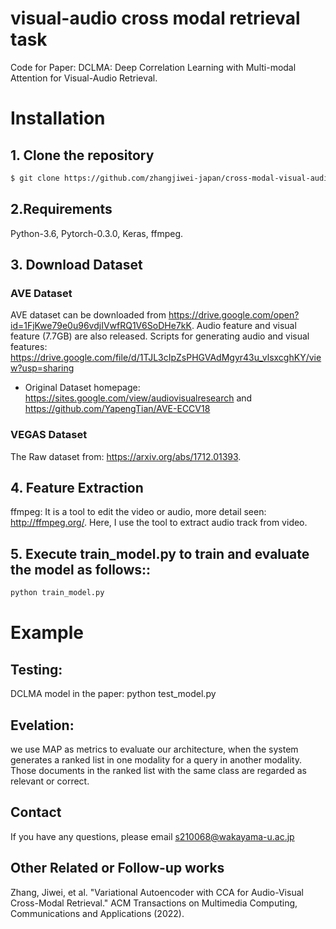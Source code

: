# visual-audio cross modal retrieval task

Code for Paper: DCLMA: Deep Correlation Learning with Multi-modal Attention for Visual-Audio Retrieval.
# Installation
## 1. Clone the repository
```bash
$ git clone https://github.com/zhangjiwei-japan/cross-modal-visual-audio-retrieval.git
```
## 2.Requirements
Python-3.6, Pytorch-0.3.0, Keras, ffmpeg.

## 3. Download Dataset
### AVE Dataset 
AVE dataset can be downloaded from https://drive.google.com/open?id=1FjKwe79e0u96vdjIVwfRQ1V6SoDHe7kK.
Audio feature and visual feature (7.7GB) are also released. Scripts for generating audio and visual features: https://drive.google.com/file/d/1TJL3cIpZsPHGVAdMgyr43u_vlsxcghKY/view?usp=sharing
- Original Dataset homepage: https://sites.google.com/view/audiovisualresearch and https://github.com/YapengTian/AVE-ECCV18

### VEGAS Dataset 
The Raw dataset from: https://arxiv.org/abs/1712.01393.

## 4. Feature Extraction
ffmpeg:
It is a tool to edit the video or audio, more detail seen: http://ffmpeg.org/. Here, I use the tool to extract audio track from video.

## 5. Execute train_model.py to train and evaluate the model as follows::
```bash
python train_model.py
```
# Example
## Testing:
DCLMA model in the paper: python test_model.py

## Evelation: 
we use MAP as metrics to evaluate our architecture, when the system generates a ranked list in one modality for a query in another modality. Those documents in the ranked list with the same class are regarded as relevant or correct.

## Contact
If you have any questions, please email s210068@wakayama-u.ac.jp
## Other Related or Follow-up works
Zhang, Jiwei, et al. "Variational Autoencoder with CCA for Audio-Visual Cross-Modal Retrieval." ACM Transactions on Multimedia Computing, Communications and Applications (2022).
